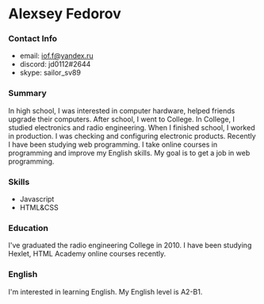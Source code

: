 # **Alexsey Fedorov**
### **Contact Info**
* email: iof.f@yandex.ru
* discord: jd0112#2644
* skype: sailor_sv89
### **Summary**
In high school, I was interested in computer hardware, helped friends upgrade their computers. After school, I went to College. In College, I studied electronics and radio engineering. When I finished school, I worked in production. I was checking and configuring electronic products. Recently I have been studying web programming. I take online courses in programming and improve my English skills. My goal is to get a job in web programming.
### **Skills**
* Javascript
* HTML&CSS
### **Education**
I've graduated the radio engineering College in 2010. I have been studying Hexlet, HTML Academy online courses recently.
### **English**
I'm interested in learning English. My English level is A2-B1.